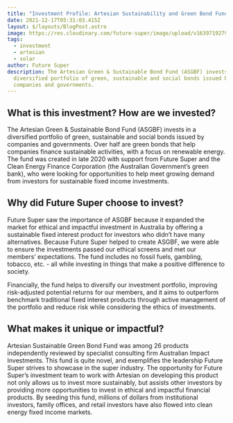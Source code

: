```yaml
---
title: "Investment Profile: Artesian Sustainability and Green Bond Fund"
date: 2021-12-17T05:31:03.415Z
layout: $/layouts/BlogPost.astro
image: https://res.cloudinary.com/future-super/image/upload/v1639719279/solar-farm-2.png
tags:
  - investment
  - artesian
  - solar
author: Future Super
description: The Artesian Green & Sustainable Bond Fund (ASGBF) invests in a
  diversified portfolio of green, sustainable and social bonds issued by
  companies and governments.
---
```

## What is this investment? How are we invested?

The Artesian Green & Sustainable Bond Fund (ASGBF) invests in a diversified portfolio of green, sustainable and social bonds issued by companies and governments. Over half are green bonds that help companies finance sustainable activities, with a focus on renewable energy. The fund was created in late 2020 with support from Future Super and the Clean Energy Finance Corporation (the Australian Government’s green bank), who were looking for opportunities to help meet growing demand from investors for sustainable fixed income investments.

## Why did Future Super choose to invest?

Future Super saw the importance of ASGBF because it expanded the market for ethical and impactful investment in Australia by offering a sustainable fixed interest product for investors who didn’t have many alternatives. Because Future Super helped to create ASGBF, we were able to ensure the investments passed our ethical screens and met our members’ expectations. The fund includes no fossil fuels, gambling, tobacco, etc. - all while investing in things that make a positive difference to society.

Financially, the fund helps to diversify our investment portfolio, improving risk-adjusted potential returns for our members, and it aims to outperform benchmark traditional fixed interest products through active management of the portfolio and reduce risk while considering the ethics of investments. 

## What makes it unique or impactful?

Artesian Sustainable Green Bond Fund was among 26 products independently reviewed by specialist consulting firm Australian Impact Investments. This fund is quite novel, and exemplifies the leadership Future Super strives to showcase in the super industry. The opportunity for Future Super’s investment team to work with Artesian on developing this product not only allows us to invest more sustainably, but assists other investors by providing more opportunities to invest in ethical and impactful financial products. By seeding this fund, millions of dollars from institutional investors, family offices, and retail investors have also flowed into clean energy fixed income markets.